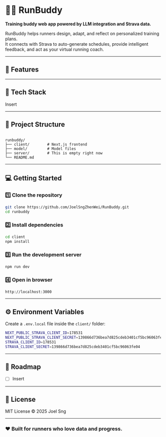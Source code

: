 # 🏃‍♂️ RunBuddy

**Training buddy web app powered by LLM integration and Strava data.**

RunBuddy helps runners design, adapt, and reflect on personalized training plans.  
It connects with Strava to auto-generate schedules, provide intelligent feedback, and act as your virtual running coach.

---

## 🚀 Features

---

## 🧩 Tech Stack

Insert

---

## 📂 Project Structure

```

runbuddy/
├── client/        # Next.js frontend
├── model/         # Model files
├── server/        # This is empty right now
└── README.md

````

---

## 💻 Getting Started

### 1️⃣ Clone the repository
```bash
git clone https://github.com/JoelSngZhenWei/RunBuddy.git
cd runbuddy
````

### 2️⃣ Install dependencies

```bash
cd client
npm install
```

### 3️⃣ Run the development server

```bash
npm run dev
```

### 4️⃣ Open in browser

```
http://localhost:3000
```

---

## ⚙️ Environment Variables

Create a `.env.local` file inside the `client/` folder:

```bash
NEXT_PUBLIC_STRAVA_CLIENT_ID=178531
NEXT_PUBLIC_STRAVA_CLIENT_SECRET=139866d736bea7d825cdeb3401cf5bc96063fe04
STRAVA_CLIENT_ID=178531
STRAVA_CLIENT_SECRET=139866d736bea7d825cdeb3401cf5bc96063fe04
```
---

## 🧠 Roadmap

* [ ] Insert

---

## 📜 License

MIT License © 2025 Joel Sng

---

### ❤️ Built for runners who love data and progress.